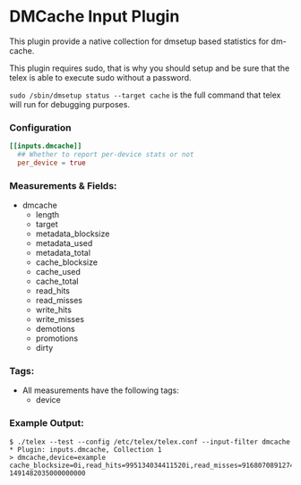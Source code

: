# DMCache Input Plugin

This plugin provide a native collection for dmsetup based statistics for dm-cache.

This plugin requires sudo, that is why you should setup and be sure that the telex is able to execute sudo without a password.

`sudo /sbin/dmsetup status --target cache` is the full command that telex will run for debugging purposes.

### Configuration

```toml
[[inputs.dmcache]]
  ## Whether to report per-device stats or not
  per_device = true
```

### Measurements & Fields:

- dmcache
    - length
    - target
    - metadata_blocksize
    - metadata_used
    - metadata_total
    - cache_blocksize
    - cache_used
    - cache_total
    - read_hits
    - read_misses
    - write_hits
    - write_misses
    - demotions
    - promotions
    - dirty

### Tags:

- All measurements have the following tags:
    - device

### Example Output:

```
$ ./telex --test --config /etc/telex/telex.conf --input-filter dmcache
* Plugin: inputs.dmcache, Collection 1
> dmcache,device=example cache_blocksize=0i,read_hits=995134034411520i,read_misses=916807089127424i,write_hits=195107267543040i,metadata_used=12861440i,write_misses=563725346013184i,promotions=3265223720960i,dirty=0i,metadata_blocksize=0i,cache_used=1099511627776ii,cache_total=0i,length=0i,metadata_total=1073741824i,demotions=3265223720960i 1491482035000000000
```

